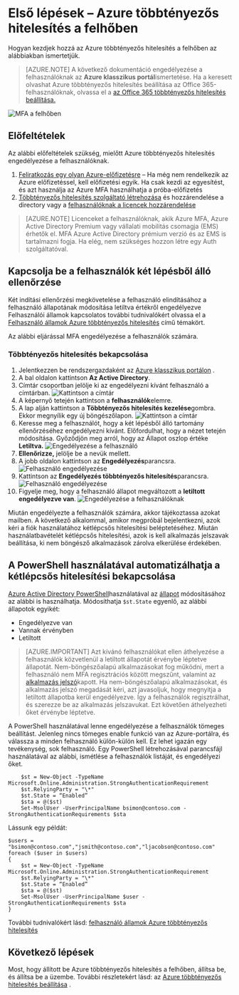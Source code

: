 <properties
    pageTitle="Első lépések az Azure MFA a felhőben |} Microsoft Azure"
    description="Ez a a Microsoft Azure többtényezős hitelesítést lapot, amely bemutatja, hogy miként veheti használatba az Azure MFA a felhőben."
    services="multi-factor-authentication"
    documentationCenter=""
    authors="kgremban"
    manager="femila"
    editor="yossib"/>

<tags
    ms.service="multi-factor-authentication"
    ms.workload="identity"
    ms.tgt_pltfrm="na"
    ms.devlang="na"
    ms.topic="get-started-article"
    ms.date="10/17/2016"
    ms.author="kgremban"/>

# <a name="getting-started-with-azure-multi-factor-authentication-in-the-cloud"></a>Első lépések – Azure többtényezős hitelesítés a felhőben
Hogyan kezdjek hozzá az Azure többtényezős hitelesítés a felhőben az alábbiakban ismertetjük.

> [AZURE.NOTE]  A következő dokumentáció engedélyezése a felhasználóknak az **Azure klasszikus portál**ismertetése. Ha a keresett olvashat Azure többtényezős hitelesítés beállítása az Office 365-felhasználóknak, olvassa el a [az Office 365 többtényezős hitelesítés beállítása.](https://support.office.com/article/Set-up-multi-factor-authentication-for-Office-365-users-8f0454b2-f51a-4d9c-bcde-2c48e41621c6?ui=en-US&rs=en-US&ad=US)

![MFA a felhőben](./media/multi-factor-authentication-get-started-cloud/mfa_in_cloud.png)

## <a name="prerequisites"></a>Előfeltételek
Az alábbi előfeltételek szükség, mielőtt Azure többtényezős hitelesítés engedélyezése a felhasználóknak.


1. [Feliratkozás egy olyan Azure-előfizetésre](https://azure.microsoft.com/pricing/free-trial/) – Ha még nem rendelkezik az Azure előfizetéssel, kell előfizetési egyik. Ha csak kezdi az egyesítést, és azt használja az Azure MFA használhatja a próba-előfizetés
2. [Többtényezős hitelesítés szolgáltató létrehozása](multi-factor-authentication-get-started-auth-provider.md) és hozzárendelése a directory vagy a [felhasználóknak a licencek hozzárendelése](multi-factor-authentication-get-started-assign-licenses.md)

> [AZURE.NOTE]  Licenceket a felhasználóknak, akik Azure MFA, Azure Active Directory Premium vagy vállalati mobilitás csomagja (EMS) érhetők el.  MFA Azure Active Directory prémium verzió és az EMS is tartalmazni fogja. Ha elég, nem szükséges hozzon létre egy Auth szolgáltatóval.


## <a name="turn-on-two-step-verification-for-users"></a>Kapcsolja be a felhasználók két lépésből álló ellenőrzése
Két indítási ellenőrzési megkövetelése a felhasználó elindításához a felhasználó állapotának módosítása letiltva értékről engedélyezve  Felhasználói államok kapcsolatos további tudnivalókért olvassa el a [Felhasználó államok Azure többtényezős hitelesítés](multi-factor-authentication-get-started-user-states.md) című témakört.

Az alábbi eljárással MFA engedélyezése a felhasználók számára.

### <a name="to-turn-on-multi-factor-authentication"></a>Többtényezős hitelesítés bekapcsolása

1.  Jelentkezzen be rendszergazdaként az [Azure klasszikus portálon](https://manage.windowsazure.com) .
2.  A bal oldalon kattintson **Az Active Directory**.
3.  Címtár csoportban jelölje ki az engedélyezni kívánt felhasználó a címtárban.
![Kattintson a címtár](./media/multi-factor-authentication-get-started-cloud/directory1.png)
4.  A képernyő tetején kattintson a **felhasználók**elemre.
5.  A lap alján kattintson a **Többtényezős hitelesítés kezelése**gombra. Ekkor megnyílik egy új böngészőlapon.
![Kattintson a címtár](./media/multi-factor-authentication-get-started-cloud/manage1.png)
6.  Keresse meg a felhasználót, hogy a két lépésből álló tartomány ellenőrzéséhez engedélyezni kívánt. Előfordulhat, hogy a nézet tetején módosítása. Győződjön meg arról, hogy az Állapot oszlop értéke **Letiltva.** 
 ![Engedélyezése a felhasználó](./media/multi-factor-authentication-get-started-cloud/enable1.png)
7.  **Ellenőrizze,** jelölje be a nevük mellett.
7.  A jobb oldalon kattintson az **Engedélyezés**parancsra.
![Felhasználó engedélyezése](./media/multi-factor-authentication-get-started-cloud/user1.png)
8.  Kattintson az **Engedélyezés többtényezős hitelesítés**parancsra.
![Felhasználó engedélyezése](./media/multi-factor-authentication-get-started-cloud/enable2.png)
9.  Figyelje meg, hogy a felhasználó állapot megváltozott a **letiltott** **engedélyezve van**.
![Engedélyezése a felhasználóknak](./media/multi-factor-authentication-get-started-cloud/user.png)

Miután engedélyezte a felhasználók számára, akkor tájékoztassa azokat mailben. A következő alkalommal, amikor megpróbál bejelentkezni, azok kéri a fiók használatához kétlépcsős hitelesítési beléptetéséhez. Miután használatbavételét kétlépcsős hitelesítési, azok is kell alkalmazás jelszavak beállítása, ki nem böngésző alkalmazások zárolva elkerülése érdekében.


## <a name="use-powershell-to-automate-turning-on-two-step-verification"></a>A PowerShell használatával automatizálhatja a kétlépcsős hitelesítési bekapcsolása

[Azure Active Directory PowerShell](../powershell-install-configure.md)használatával az [állapot](multi-factor-authentication-whats-next.md) módosításához az alábbi is használhatja.  Módosíthatja `$st.State` egyenlő, az alábbi állapotok egyikét:

- Engedélyezve van
- Vannak érvényben
- Letiltott  

> [AZURE.IMPORTANT]  Azt kívánó felhasználókat ellen áthelyezése a felhasználók közvetlenül a letiltott állapotát érvénybe léptetve állapotát. Nem-böngészőalapú alkalmazásokat fog működni, mert a felhasználó nem MFA regisztrációs között megszűnt, valamint az [alkalmazás jelszó](multi-factor-authentication-whats-next.md#app-passwords)kapott. Ha nem-böngészőalapú alkalmazásokat, és alkalmazás jelszó megadását kéri, azt javasoljuk, hogy megnyitja a letiltott állapotba kerül engedélyezve. Így a felhasználók regisztrálhat, és szerezze be az alkalmazás jelszavukat. Ezt követően áthelyezheti őket érvénybe léptetve.

A PowerShell használatával lenne engedélyezése a felhasználók tömeges beállítást. Jelenleg nincs tömeges enable funkció van az Azure-portálra, és válassza a minden felhasználó külön-külön kell. Ez lehet igazán egy tevékenység, sok felhasználó. Egy PowerShell létrehozásával parancsfájl használatával az alábbi, ismétlése a felhasználók listáját, és engedélyezi őket.

        $st = New-Object -TypeName Microsoft.Online.Administration.StrongAuthenticationRequirement
        $st.RelyingParty = "\*"
        $st.State = “Enabled”
        $sta = @($st)
        Set-MsolUser -UserPrincipalName bsimon@contoso.com -StrongAuthenticationRequirements $sta

Lássunk egy példát:

    $users = "bsimon@contoso.com","jsmith@contoso.com","ljacobson@contoso.com"
    foreach ($user in $users)
    {
        $st = New-Object -TypeName Microsoft.Online.Administration.StrongAuthenticationRequirement
        $st.RelyingParty = "\*"
        $st.State = “Enabled”
        $sta = @($st)
        Set-MsolUser -UserPrincipalName $user -StrongAuthenticationRequirements $sta
    }


További tudnivalókért lásd: [felhasználó államok Azure többtényezős hitelesítés](multi-factor-authentication-get-started-user-states.md)

## <a name="next-steps"></a>Következő lépések
Most, hogy állított be Azure többtényezős hitelesítés a felhőben, állítsa be, és állítsa be a üzembe. További részletekért lásd: az [Azure többtényezős hitelesítés beállítása](multi-factor-authentication-whats-next.md) .
